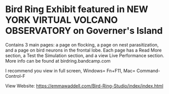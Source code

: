 # Bird Ring Exhibit featured in NEW YORK VIRTUAL VOLCANO OBSERVATORY on Governer's Island
Contains 3 main pages: a page on flocking, a page on nest parasitization, and a page on bird neurons in the frontal lobe. Each page has a Read More section, a Test the Simulation section, and a view Live Performance section. More info can be found at birdring.bandcamp.com

I recommend you view in full screen, Windows= Fn+F11, Mac= Command-Control-F

View Website: https://emmawaddell.com/Bird-Ring-Studio/index/index.html
